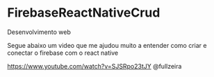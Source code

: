 # FirebaseReactNativeCrud
Desenvolvimento web

Segue abaixo um video que me ajudou muito a entender como criar e conectar o firebase com  o react native

https://www.youtube.com/watch?v=SJSRpo23tJY
@fullzeira
